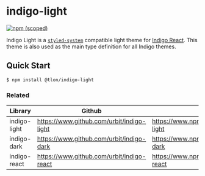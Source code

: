 # indigo-light

[![npm (scoped)](https://img.shields.io/npm/v/@tlon/indigo-tokens?style=flat)](https://www.npmjs.com/package/@tlon/indigo-tokens)

Indigo Light is a [`styled-system`](https://styled-system.com/theme-specification) compatible light theme for [Indigo React](https://www.github.com/urbit/indigo-react). This theme is also used as the main type definition for all Indigo themes.

## Quick Start

```
$ npm install @tlon/indigo-light
```

### Related

| Library      | Github                                    | NPM                                              |
| ------------ | ----------------------------------------- | ------------------------------------------------ |
| indigo-light | https://www.github.com/urbit/indigo-light | https://www.npmjs.com/package/@tlon/indigo-light |
| indigo-dark  | https://www.github.com/urbit/indigo-dark  | https://www.npmjs.com/package/@tlon/indigo-dark  |
| indigo-react | https://www.github.com/urbit/indigo-react | https://www.npmjs.com/package/@tlon/indigo-react |
